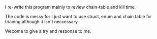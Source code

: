 I re-write this program mainly to review chain-table and kill time.

The code is messy for I just want to use struct, enum and chain table for trianing although it isn't neccessary.

Wecome to give a try and response to me.
